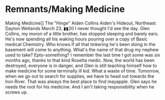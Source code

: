 # Remnants/Making Medicine

Making Medicine[]
The "Hinge" Aiden Collins
Aiden's Hideout, Northeast Dayton Wetlands
March 23, ▮▮20
I never thought I'd see the day. Glen Collins, my moron of a little brother, has stopped sleeping and barely ears. He's now spending all his waking hours pouring over a copy of Basic medical Chemistry.
Who knows if all that tinkering he's been doing in the basement will come to anything. What's the name of that drug my nephew used to take? Epto-something? I remember the last time I got some was six months ago, thanks to that kind Rosetta medic.
Now, the world has been destroyed, everyone is in danger, and Glen is still teaching himself how to make medicine for some terminally ill kid. What a waste of time.
Tomorrow, when we go out to search for supplies, we have to head out towards the Iron River. That was always the best place to find mayapple. Glen says he needs the root for his medicine. And I ain't taking responsibility when he screws up.
